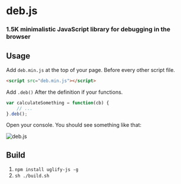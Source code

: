 deb.js
======

### 1.5K minimalistic JavaScript library for debugging in the browser

## Usage

Add `deb.min.js` at the top of your page. Before every other script file.

```html
<script src="deb.min.js"></script>
```

Add `.deb()` After the definition if your functions.

```js
var calculateSomething = function(cb) {
	// ...
}.deb();
```

Open your console. You should see something like that:

![deb.js](http://work.krasimirtsonev.com/git/debjs/debjs.jpg)

## Build

1. `npm install uglify-js -g`
2. `sh ./build.sh`